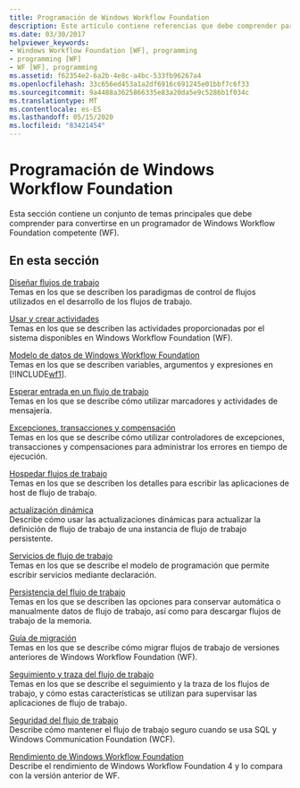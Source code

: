 ```yaml
---
title: Programación de Windows Workflow Foundation
description: Este artículo contiene referencias que debe comprender para convertirse en un programador de Windows Workflow Foundation competente.
ms.date: 03/30/2017
helpviewer_keywords:
- Windows Workflow Foundation [WF], programming
- programming [WF]
- WF [WF], programming
ms.assetid: f62354e2-6a2b-4e8c-a4bc-533fb96267a4
ms.openlocfilehash: 33c656ed453a1a2df6916c691245e01bbf7c6f33
ms.sourcegitcommit: 9a4488a3625866335e83a20da5e9c5286b1f034c
ms.translationtype: MT
ms.contentlocale: es-ES
ms.lasthandoff: 05/15/2020
ms.locfileid: "83421454"
---
```

# <a name="windows-workflow-foundation-programming"></a>Programación de Windows Workflow Foundation
Esta sección contiene un conjunto de temas principales que debe comprender para convertirse en un programador de Windows Workflow Foundation competente (WF).  
  
## <a name="in-this-section"></a>En esta sección  
 [Diseñar flujos de trabajo](designing-workflows.md)  
 Temas en los que se describen los paradigmas de control de flujos utilizados en el desarrollo de los flujos de trabajo.  
  
 [Usar y crear actividades](using-and-creating-activities.md)  
 Temas en los que se describen las actividades proporcionadas por el sistema disponibles en Windows Workflow Foundation (WF).  
  
 [Modelo de datos de Windows Workflow Foundation](data-model.md)  
 Temas en los que se describen variables, argumentos y expresiones en [!INCLUDE[wf1](../../../includes/wf1-md.md)].  
  
 [Esperar entrada en un flujo de trabajo](waiting-for-input-in-a-workflow.md)  
 Temas en los que se describe cómo utilizar marcadores y actividades de mensajería.  
  
 [Excepciones, transacciones y compensación](exceptions-transactions-and-compensation.md)  
 Temas en los que se describe cómo utilizar controladores de excepciones, transacciones y compensaciones para administrar los errores en tiempo de ejecución.  
  
 [Hospedar flujos de trabajo](hosting-workflows.md)  
 Temas en los que se describen los detalles para escribir las aplicaciones de host de flujo de trabajo.  
  
 [actualización dinámica](dynamic-update.md)  
 Describe cómo usar las actualizaciones dinámicas para actualizar la definición de flujo de trabajo de una instancia de flujo de trabajo persistente.  
  
 [Servicios de flujo de trabajo](../wcf/feature-details/workflow-services.md)  
 Temas en los que se describe el modelo de programación que permite escribir servicios mediante declaración.  
  
 [Persistencia del flujo de trabajo](workflow-persistence.md)  
 Temas en los que se describen las opciones para conservar automática o manualmente datos de flujo de trabajo, así como para descargar flujos de trabajo de la memoria.  
  
 [Guía de migración](migration-guidance.md)  
 Temas en los que se describe cómo migrar flujos de trabajo de versiones anteriores de Windows Workflow Foundation (WF).  
  
 [Seguimiento y traza del flujo de trabajo](workflow-tracking-and-tracing.md)  
 Temas en los que se describe el seguimiento y la traza de los flujos de trabajo, y cómo estas características se utilizan para supervisar las aplicaciones de flujo de trabajo.  
  
 [Seguridad del flujo de trabajo](workflow-security.md)  
 Describe cómo mantener el flujo de trabajo seguro cuando se usa SQL y Windows Communication Foundation (WCF).  
  
 [Rendimiento de Windows Workflow Foundation](performance.md)  
 Describe el rendimiento de Windows Workflow Foundation 4 y lo compara con la versión anterior de WF.
